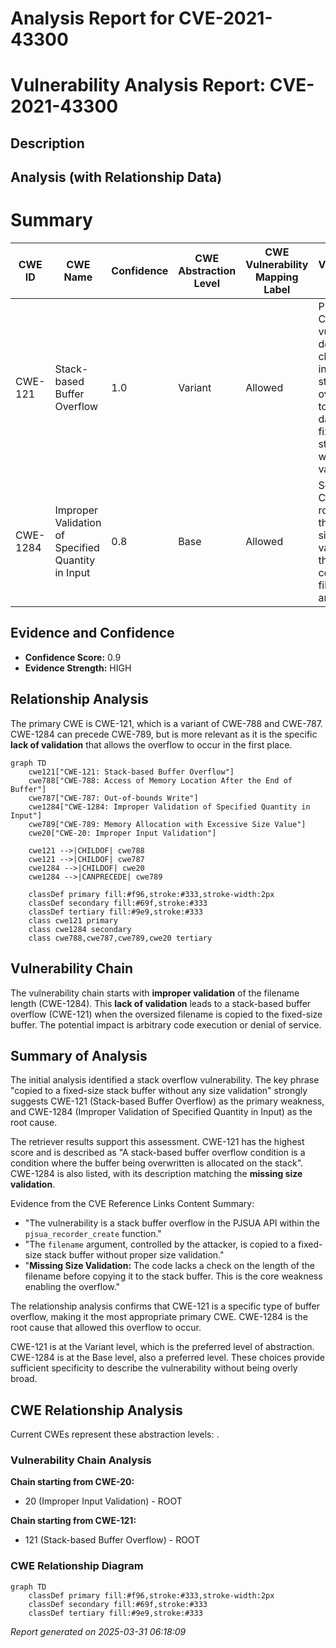 # Analysis Report for CVE-2021-43300

# Vulnerability Analysis Report: CVE-2021-43300

## Description



## Analysis (with Relationship Data)

# Summary
| CWE ID | CWE Name | Confidence | CWE Abstraction Level | CWE Vulnerability Mapping Label | CWE-Vulnerability Mapping Notes |
|---|---|---|---|---|---|
| CWE-121 | Stack-based Buffer Overflow | 1.0 | Variant | Allowed | Primary CWE. The vulnerability description clearly indicates a stack overflow due to copying data to a fixed-size stack buffer without size validation. |
| CWE-1284 | Improper Validation of Specified Quantity in Input | 0.8 | Base | Allowed | Secondary CWE. The root cause is the missing size validation of the attacker-controlled filename argument. |

## Evidence and Confidence

*   **Confidence Score:** 0.9
*   **Evidence Strength:** HIGH

## Relationship Analysis
The primary CWE is CWE-121, which is a variant of CWE-788 and CWE-787. CWE-1284 can precede CWE-789, but is more relevant as it is the specific **lack of validation** that allows the overflow to occur in the first place.

```mermaid
graph TD
    cwe121["CWE-121: Stack-based Buffer Overflow"]
    cwe788["CWE-788: Access of Memory Location After the End of Buffer"]
    cwe787["CWE-787: Out-of-bounds Write"]
    cwe1284["CWE-1284: Improper Validation of Specified Quantity in Input"]
    cwe789["CWE-789: Memory Allocation with Excessive Size Value"]
    cwe20["CWE-20: Improper Input Validation"]

    cwe121 -->|CHILDOF| cwe788
    cwe121 -->|CHILDOF| cwe787
    cwe1284 -->|CHILDOF| cwe20
    cwe1284 -->|CANPRECEDE| cwe789

    classDef primary fill:#f96,stroke:#333,stroke-width:2px
    classDef secondary fill:#69f,stroke:#333
    classDef tertiary fill:#9e9,stroke:#333
    class cwe121 primary
    class cwe1284 secondary
    class cwe788,cwe787,cwe789,cwe20 tertiary
```

## Vulnerability Chain
The vulnerability chain starts with **improper validation** of the filename length (CWE-1284). This **lack of validation** leads to a stack-based buffer overflow (CWE-121) when the oversized filename is copied to the fixed-size buffer. The potential impact is arbitrary code execution or denial of service.

## Summary of Analysis
The initial analysis identified a stack overflow vulnerability. The key phrase "copied to a fixed-size stack buffer without any size validation" strongly suggests CWE-121 (Stack-based Buffer Overflow) as the primary weakness, and CWE-1284 (Improper Validation of Specified Quantity in Input) as the root cause.

The retriever results support this assessment. CWE-121 has the highest score and is described as "A stack-based buffer overflow condition is a condition where the buffer being overwritten is allocated on the stack". CWE-1284 is also listed, with its description matching the **missing size validation**.

Evidence from the CVE Reference Links Content Summary:
*   "The vulnerability is a stack buffer overflow in the PJSUA API within the `pjsua_recorder_create` function."
*   "The `filename` argument, controlled by the attacker, is copied to a fixed-size stack buffer without proper size validation."
*   "**Missing Size Validation:** The code lacks a check on the length of the filename before copying it to the stack buffer. This is the core weakness enabling the overflow."

The relationship analysis confirms that CWE-121 is a specific type of buffer overflow, making it the most appropriate primary CWE. CWE-1284 is the root cause that allowed this overflow to occur.

CWE-121 is at the Variant level, which is the preferred level of abstraction. CWE-1284 is at the Base level, also a preferred level. These choices provide sufficient specificity to describe the vulnerability without being overly broad.


## CWE Relationship Analysis

Current CWEs represent these abstraction levels: .


### Vulnerability Chain Analysis

**Chain starting from CWE-20:**
- 20 (Improper Input Validation) - ROOT


**Chain starting from CWE-121:**
- 121 (Stack-based Buffer Overflow) - ROOT



### CWE Relationship Diagram

```mermaid
graph TD
    classDef primary fill:#f96,stroke:#333,stroke-width:2px
    classDef secondary fill:#69f,stroke:#333
    classDef tertiary fill:#9e9,stroke:#333
```



*Report generated on 2025-03-31 06:18:09*

